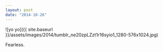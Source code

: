 ```yaml
---
layout: post
date: "2014-10-26"
---
```


![yo yo]({{ site.baseurl }}/assets/images/2014/tumblr_ne20zpLZzt1r16syio1_1280-576x1024.jpg)

Fearless.
